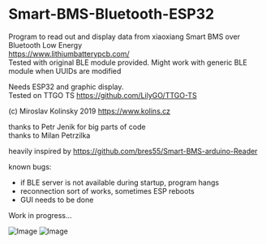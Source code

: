 # Smart-BMS-Bluetooth-ESP32
Program to read out and display data from xiaoxiang Smart BMS over Bluetooth Low Energy  
https://www.lithiumbatterypcb.com/  
Tested with original BLE module provided. Might work with generic BLE module when UUIDs are modified  

Needs ESP32 and graphic display.  
Tested on TTGO TS https://github.com/LilyGO/TTGO-TS  

(c) Miroslav Kolinsky 2019  https://www.kolins.cz  

thanks to Petr Jenik for big parts of code  
thanks to Milan Petrzilka  

heavily inspired by https://github.com/bres55/Smart-BMS-arduino-Reader  

known bugs:
* if BLE server is not available during startup, program hangs
* reconnection sort of works, sometimes ESP reboots
* GUI needs to be done

Work in progress...

![Image](1.jpg)
![Image](2.jpg)
